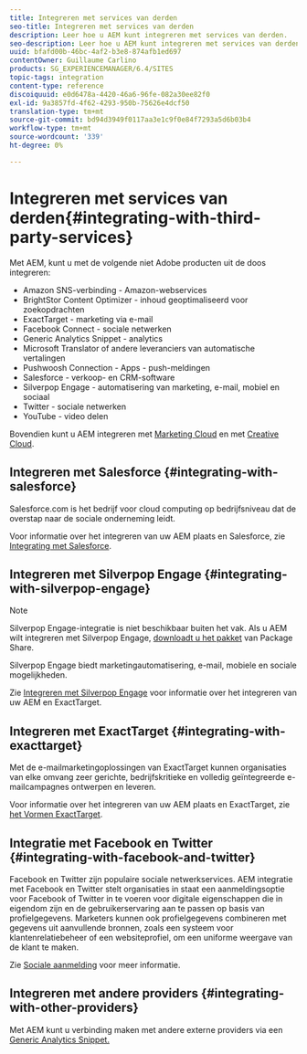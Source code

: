 ```yaml
---
title: Integreren met services van derden
seo-title: Integreren met services van derden
description: Leer hoe u AEM kunt integreren met services van derden.
seo-description: Leer hoe u AEM kunt integreren met services van derden.
uuid: bfafd00b-46bc-4af2-b3e8-874afb1ed697
contentOwner: Guillaume Carlino
products: SG_EXPERIENCEMANAGER/6.4/SITES
topic-tags: integration
content-type: reference
discoiquuid: e0d6478a-4420-46a6-96fe-082a30ee82f0
exl-id: 9a3857fd-4f62-4293-950b-75626e4dcf50
translation-type: tm+mt
source-git-commit: bd94d3949f0117aa3e1c9f0e84f7293a5d6b03b4
workflow-type: tm+mt
source-wordcount: '339'
ht-degree: 0%

---
```


# Integreren met services van derden{#integrating-with-third-party-services}

Met AEM, kunt u met de volgende niet Adobe producten uit de doos integreren:

* Amazon SNS-verbinding - Amazon-webservices
* BrightStor Content Optimizer - inhoud geoptimaliseerd voor zoekopdrachten
* ExactTarget - marketing via e-mail
* Facebook Connect - sociale netwerken
* Generic Analytics Snippet - analytics
* Microsoft Translator of andere leveranciers van automatische vertalingen
* Pushwoosh Connection - Apps - push-meldingen
* Salesforce - verkoop- en CRM-software
* Silverpop Engage - automatisering van marketing, e-mail, mobiel en sociaal
* Twitter - sociale netwerken
* YouTube - video delen

Bovendien kunt u AEM integreren met [Marketing Cloud](/help/sites-administering/marketing-cloud.md) en met [Creative Cloud](/help/assets/aem-cc-integration-best-practices.md).

## Integreren met Salesforce {#integrating-with-salesforce}

Salesforce.com is het bedrijf voor cloud computing op bedrijfsniveau dat de overstap naar de sociale onderneming leidt.

Voor informatie over het integreren van uw AEM plaats en Salesforce, zie [Integrating met Salesforce](/help/sites-administering/salesforce.md).

## Integreren met Silverpop Engage {#integrating-with-silverpop-engage}

>[!NOTE]
>
>Silverpop Engage-integratie is niet beschikbaar buiten het vak. Als u AEM wilt integreren met Silverpop Engage, [downloadt u het pakket](https://www.adobeaemcloud.com/content/marketplace/marketplaceProxy.html?packagePath=/content/companies/public/adobe/packages/aem620/product/cq-mcm-integrations-silverpop-content) van Package Share.

Silverpop Engage biedt marketingautomatisering, e-mail, mobiele en sociale mogelijkheden.

Zie [Integreren met Silverpop Engage](/help/sites-administering/silverpop.md) voor informatie over het integreren van uw AEM en ExactTarget.

## Integreren met ExactTarget {#integrating-with-exacttarget}

Met de e-mailmarketingoplossingen van ExactTarget kunnen organisaties van elke omvang zeer gerichte, bedrijfskritieke en volledig geïntegreerde e-mailcampagnes ontwerpen en leveren.

Voor informatie over het integreren van uw AEM plaats en ExactTarget, zie [het Vormen ExactTarget](/help/sites-administering/exacttarget.md).

## Integratie met Facebook en Twitter {#integrating-with-facebook-and-twitter}

Facebook en Twitter zijn populaire sociale netwerkservices. AEM integratie met Facebook en Twitter stelt organisaties in staat een aanmeldingsoptie voor Facebook of Twitter in te voeren voor digitale eigenschappen die in eigendom zijn en de gebruikerservaring aan te passen op basis van profielgegevens. Marketers kunnen ook profielgegevens combineren met gegevens uit aanvullende bronnen, zoals een systeem voor klantenrelatiebeheer of een websiteprofiel, om een uniforme weergave van de klant te maken.

Zie [Sociale aanmelding](/help/communities/social-login.md) voor meer informatie.

## Integreren met andere providers {#integrating-with-other-providers}

Met AEM kunt u verbinding maken met andere externe providers via een [Generic Analytics Snippet.](/help/sites-administering/external-providers.md)
